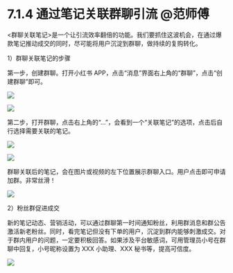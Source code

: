 # 7.1.4 通过笔记关联群聊引流 @范师傅

<群聊关联笔记>是一个让引流效率翻倍的功能。我们要抓住这波机会，在通过爆款笔记推动成交的同时，尽可能将用户沉淀到群聊，做持续的复购转化。

1）群聊关联笔记的步骤

第一步，创建群聊。打开小红书 APP，点击“消息”界面右上角的“群聊”，点击“创建群聊”即可。

![](img/530cc6d5a8c1a9682569b072e5cc61ec.png)

![](img/ca5a60afd3bafeb9ff739c098fed7075.png)

第二步，打开群聊，点击右上角的“...”，会看到一个“关联笔记”的选项，点击后自行选择需要关联的笔记。

![](img/5599b3aade910c95fba272bb62134037.png)

![](img/95b0321753e1c9ac67e51088a0840e74.png)

群聊关联后的笔记，会在图片或视频的左下位置展示群聊入口。用户点击即可申请加群。非常丝滑！

![](img/1f21b5fea67e0cf38e1aac2b3acaf9f1.png)

2）粉丝群促进成交

新的笔记动态、营销活动，可以通过群聊第一时间通知粉丝，利用群消息和群公告激活新老粉丝。同时，看完笔记但没有下单的用户，沉淀到群内能够刺激成交。对于群内用户的问题，一定要积极回答。如果涉及平台敏感词，可用管理员小号在群聊中回复，小号昵称设置为 XXX 小助理、XXX 秘书等，提高可信度。

![](img/8ef5d344b4fede9c7d4c84a9d79302c5.png)